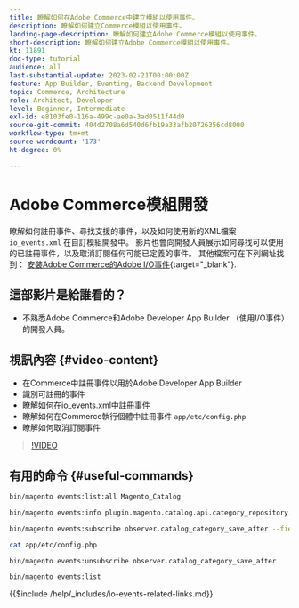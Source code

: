 ```yaml
---
title: 瞭解如何在Adobe Commerce中建立模組以使用事件。
description: 瞭解如何建立Commerce模組以使用事件。
landing-page-description: 瞭解如何建立Adobe Commerce模組以使用事件。
short-description: 瞭解如何建立Adobe Commerce模組以使用事件。
kt: 11891
doc-type: tutorial
audience: all
last-substantial-update: 2023-02-21T00:00:00Z
feature: App Builder, Eventing, Backend Development
topic: Commerce, Architecture
role: Architect, Developer
level: Beginner, Intermediate
exl-id: e8103fe0-116a-499c-ae0a-3ad0511f44d0
source-git-commit: 404d2708a6d540d6fb19a33afb20726356cd8000
workflow-type: tm+mt
source-wordcount: '173'
ht-degree: 0%

---
```


# Adobe Commerce模組開發

瞭解如何註冊事件、尋找支援的事件，以及如何使用新的XML檔案 `io_events.xml` 在自訂模組開發中。 影片也會向開發人員展示如何尋找可以使用的已註冊事件，以及取消訂閱任何可能已定義的事件。 其他檔案可在下列網址找到： [安裝Adobe Commerce的Adobe I/O事件](https://developer.adobe.com/commerce/events/get-started/installation/){target="_blank"}.

## 這部影片是給誰看的？

* 不熟悉Adobe Commerce和Adobe Developer App Builder （使用I/O事件）的開發人員。

## 視訊內容 {#video-content}

* 在Commerce中註冊事件以用於Adobe Developer App Builder
* 識別可註冊的事件
* 瞭解如何在io_events.xml中註冊事件
* 瞭解如何在Commerce執行個體中註冊事件 `app/etc/config.php`
* 瞭解如何取消訂閱事件

>[!VIDEO](https://video.tv.adobe.com/v/3415802?quality=12&learn=on)

## 有用的命令 {#useful-commands}

```bash
bin/magento events:list:all Magento_Catalog

bin/magento events:info plugin.magento.catalog.api.category_repository.save

bin/magento events:subscribe observer.catalog_category_save_after --fields=entity_id --fields=parent_id

cat app/etc/config.php

bin/magento events:unsubscribe observer.catalog_category_save_after

bin/magento events:list
```

{{$include /help/_includes/io-events-related-links.md}}
